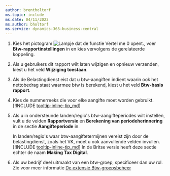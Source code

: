 ```yaml
---
author: brentholtorf
ms.topic: include
ms.date: 04/11/2022
ms.author: bholtorf
ms.service: dynamics-365-business-central
---
```

1. Kies het pictogram ![Lampje dat de functie Vertel me 0 opent.](../media/ui-search/search_small.png "Vertel me wat u wilt doen"), voer **Btw-rapportinstellingen** in en kies vervolgens de gerelateerde koppeling.  
2. Als u gebruikers dit rapport wilt laten wijzigen en opnieuw verzenden, kiest u het veld **Wijziging toestaan**.  
3. Als de Belastingdienst eist dat u btw-aangiften indient waarin ook het nettobedrag staat waarmee btw is berekend, kiest u het veld **Btw-basis rapport**.  
4. Kies de nummerreeks die voor elke aangifte moet worden gebruikt. [!INCLUDE [tooltip-inline-tip_md](tooltip-inline-tip_md.md)]  
5. Als u in ondersteunde landen/regio's btw-aangifteperiodes wilt instellen, vult u de velden **Rapportversie** en **Berekening van periodeherinnering** in de sectie **Aangifteperiode** in.  

    In landen/regio's waar btw-aangiftetermijnen vereist zijn door de belastingdienst, zoals het VK, moet u ook aanvullende velden invullen. [!INCLUDE [tooltip-inline-tip_md](tooltip-inline-tip_md.md)] In de Britse versie heeft deze sectie echter de naam **Making Tax Digital**.
6. Als uw bedrijf deel uitmaakt van een btw-groep, specificeer dan uw rol. Zie voor meer informatie [De extensie Btw-groepsbeheer](../ui-extensions-vat-group.md)  
